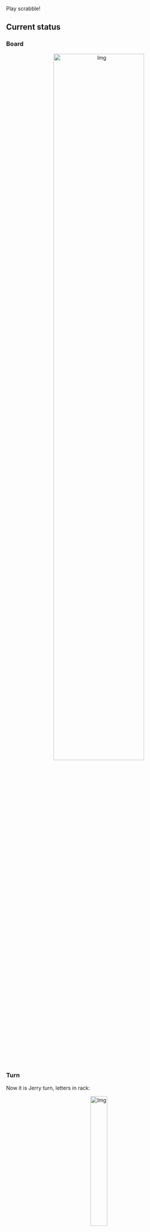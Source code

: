 
Play scrabble!
## Current status
### Board
<p align="center">
<img src="https://raw.githubusercontent.com/radosz99/radosz99/main/board.png" width=70% alt="Img"/>
    </p>
    
### Turn
Now it is Jerry turn, letters in rack:
<p align="center">
<img src="https://raw.githubusercontent.com/radosz99/radosz99/main/rack.png" width=30% alt="Img"/>
</p>

### Game score
| Id | Player name | Points |
  | - | - | - |  
|0 | Tom | 143
|1 | Jerry | 34
## Make the move
Make the move and insert the letters by creating an [issue](https://github.com/radosz99/radosz99/issues/new?title=scrabble%7Cmove%7C7%3AA%3ARIDE&body=Just+push+%27Submit+new+issue%27+or+update+with+your+move.) according to the rules or...

## Possibly best moves  
Are you sure? :smiling_imp: :smiling_imp: :smiling_imp:
<details>
  <summary>Spoiler warning!</summary>
  
  | Id | Move | Issue link | Points |
  | - | - | - | - |  
|1| H:0:gloze | [scrabble&#124;move&#124;H:0:gloze](https://github.com/radosz99/radosz99/issues/new?title=scrabble%7Cmove%7CH%3A0%3Agloze&body=Just+push+%27Submit+new+issue%27+or+update+with+your+move.) | 75 
|2| H:0:leeze | [scrabble&#124;move&#124;H:0:leeze](https://github.com/radosz99/radosz99/issues/new?title=scrabble%7Cmove%7CH%3A0%3Aleeze&body=Just+push+%27Submit+new+issue%27+or+update+with+your+move.) | 72 
|3| H:0:glove | [scrabble&#124;move&#124;H:0:glove](https://github.com/radosz99/radosz99/issues/new?title=scrabble%7Cmove%7CH%3A0%3Aglove&body=Just+push+%27Submit+new+issue%27+or+update+with+your+move.) | 39 
|4| 1:K:zowee | [scrabble&#124;move&#124;1:K:zowee](https://github.com/radosz99/radosz99/issues/new?title=scrabble%7Cmove%7C1%3AK%3Azowee&body=Just+push+%27Submit+new+issue%27+or+update+with+your+move.) | 34 
|5| H:0:levee | [scrabble&#124;move&#124;H:0:levee](https://github.com/radosz99/radosz99/issues/new?title=scrabble%7Cmove%7CH%3A0%3Alevee&body=Just+push+%27Submit+new+issue%27+or+update+with+your+move.) | 27 
|6| 11:E:glozes | [scrabble&#124;move&#124;11:E:glozes](https://github.com/radosz99/radosz99/issues/new?title=scrabble%7Cmove%7C11%3AE%3Aglozes&body=Just+push+%27Submit+new+issue%27+or+update+with+your+move.) | 26 
|7| H:0:eloge | [scrabble&#124;move&#124;H:0:eloge](https://github.com/radosz99/radosz99/issues/new?title=scrabble%7Cmove%7CH%3A0%3Aeloge&body=Just+push+%27Submit+new+issue%27+or+update+with+your+move.) | 24 
|8| 11:F:lezes | [scrabble&#124;move&#124;11:F:lezes](https://github.com/radosz99/radosz99/issues/new?title=scrabble%7Cmove%7C11%3AF%3Alezes&body=Just+push+%27Submit+new+issue%27+or+update+with+your+move.) | 24 
|9| I:0:lozen | [scrabble&#124;move&#124;I:0:lozen](https://github.com/radosz99/radosz99/issues/new?title=scrabble%7Cmove%7CI%3A0%3Alozen&body=Just+push+%27Submit+new+issue%27+or+update+with+your+move.) | 24 
|10| I:2:zen | [scrabble&#124;move&#124;I:2:zen](https://github.com/radosz99/radosz99/issues/new?title=scrabble%7Cmove%7CI%3A2%3Azen&body=Just+push+%27Submit+new+issue%27+or+update+with+your+move.) | 22 
</details>
    
## Latest moves

| Id | Type | Move / Letters to replace | Created words / New letters | Date | Points | Player | Who |
| - | - | - | - | - | - | - | - |
|4| INSERT | M:1:waxy | ['WAXY'] | 11/28/2022, 21:54:07 | 34 | Tom | [radosz99](github.com/radosz99) |
|3| INSERT | 4:H:entity | ['ENTITY'] | 11/28/2022, 21:51:28 | 18 | Jerry | [radosz99](github.com/radosz99) |
|2| INSERT | J:4:thalamus | ['THALAMUS'] | 11/28/2022, 20:55:33 | 77 | Tom | [radosz99](github.com/radosz99) |
|1| INSERT | L:7:honor | ['HONOR'] | 11/28/2022, 20:50:36 | 16 | Jerry | [radosz99](github.com/radosz99) |
|0| INSERT | 7:H:gulphs | ['GULPHS'] | 11/28/2022, 20:48:01 | 32 | Tom | [radosz99](github.com/radosz99) |